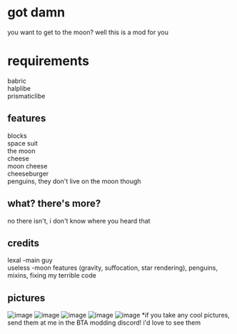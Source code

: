 # got damn
you want to get to the moon? well this is a mod for you
# requirements
babric\
halplibe\
prismaticlibe
## features
blocks\
space suit\
the moon\
cheese\
moon cheese\
cheeseburger\
penguins, they don't live on the moon though
## what? there's more?
no there isn't, i don't know where you heard that
## credits
lexal -main guy\
useless -moon features (gravity, suffocation, star rendering), penguins, mixins, fixing my terrible code
## pictures
![image](https://github.com/Lexal1/BTBTA/assets/86933786/4804aa34-8e8c-4411-a8e2-0ae5da632954)
![image](https://github.com/Lexal1/BTBTA/assets/86933786/b9f1d0e6-8722-4553-b2bc-3e53ad9359fa)
![image](https://github.com/Lexal1/BTBTA/assets/86933786/272a64f5-cbfc-473e-95de-9acdbda9551b)
![image](https://github.com/Lexal1/BTBTA/assets/86933786/2018c9fd-092c-4f8a-85eb-ec1ac4f7f553)
![image](https://github.com/Lexal1/BTBTA/assets/86933786/57df9374-2516-4bc9-bb16-aafff93b814a)
*if you take any cool pictures, send them at me in the BTA modding discord! i'd love to see them

